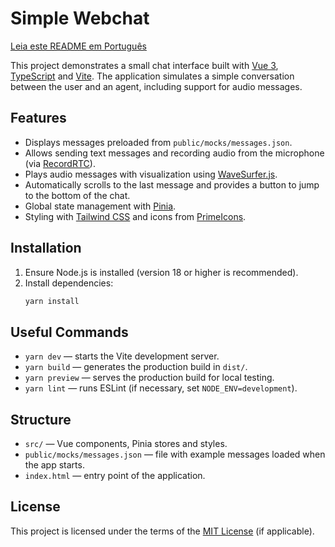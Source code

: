 # Simple Webchat

[Leia este README em Português](README.pt-BR.md)

This project demonstrates a small chat interface built with [Vue 3](https://vuejs.org/), [TypeScript](https://www.typescriptlang.org/) and [Vite](https://vitejs.dev/). The application simulates a simple conversation between the user and an agent, including support for audio messages.

## Features

- Displays messages preloaded from `public/mocks/messages.json`.
- Allows sending text messages and recording audio from the microphone (via [RecordRTC](https://github.com/muaz-khan/RecordRTC)).
- Plays audio messages with visualization using [WaveSurfer.js](https://wavesurfer-js.org/).
- Automatically scrolls to the last message and provides a button to jump to the bottom of the chat.
- Global state management with [Pinia](https://pinia.vuejs.org/).
- Styling with [Tailwind CSS](https://tailwindcss.com/) and icons from [PrimeIcons](https://primefaces.org/primeicons/).

## Installation

1. Ensure Node.js is installed (version 18 or higher is recommended).
2. Install dependencies:
   ```bash
   yarn install
   ```

## Useful Commands

- `yarn dev` — starts the Vite development server.
- `yarn build` — generates the production build in `dist/`.
- `yarn preview` — serves the production build for local testing.
- `yarn lint` — runs ESLint (if necessary, set `NODE_ENV=development`).

## Structure

- `src/` — Vue components, Pinia stores and styles.
- `public/mocks/messages.json` — file with example messages loaded when the app starts.
- `index.html` — entry point of the application.

## License

This project is licensed under the terms of the [MIT License](LICENSE) (if applicable).
